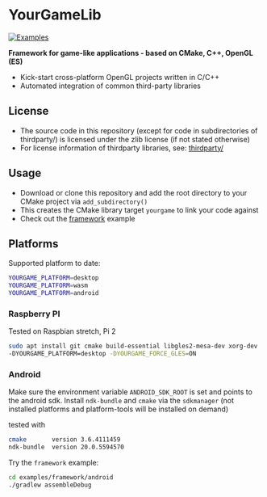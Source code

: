 # YourGameLib

[![Examples](https://github.com/duddel/yourgamelib/workflows/examples/badge.svg)](https://github.com/duddel/yourgamelib/actions?query=workflow%3Aexamples)

**Framework for game-like applications - based on CMake, C++, OpenGL (ES)**

-   Kick-start cross-platform OpenGL projects written in C/C++
-   Automated integration of common third-party libraries

## License

-   The source code in this repository (except for code in subdirectories of thirdparty/) is licensed under the zlib license (if not stated otherwise)
-   For license information of thirdparty libraries, see: [thirdparty/](thirdparty/)

## Usage

-   Download or clone this repository and add the root directory to your CMake project via `add_subdirectory()`
-   This creates the CMake library target `yourgame` to link your code against
-   Check out the [framework](examples/framework) example

## Platforms

Supported platform to date:

```bash
YOURGAME_PLATFORM=desktop
YOURGAME_PLATFORM=wasm
YOURGAME_PLATFORM=android
```

### Raspberry PI

Tested on Raspbian stretch, Pi 2

```bash
sudo apt install git cmake build-essential libgles2-mesa-dev xorg-dev
-DYOURGAME_PLATFORM=desktop -DYOURGAME_FORCE_GLES=ON
```

### Android

Make sure the environment variable `ANDROID_SDK_ROOT` is set and points to the android sdk. Install `ndk-bundle` and `cmake` via the `sdkmanager` (not installed platforms and platform-tools will be installed on demand)

tested with

```bash
cmake       version 3.6.4111459
ndk-bundle  version 20.0.5594570
```

Try the `framework` example:

```bash
cd examples/framework/android
./gradlew assembleDebug
```
